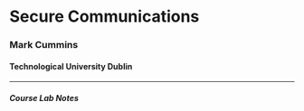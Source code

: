 # Secure Communications 
### Mark Cummins
#### Technological University Dublin
---

##### Course Lab Notes
